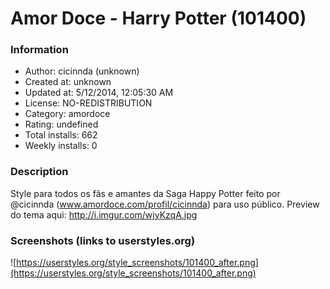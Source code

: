 # Amor Doce - Harry Potter (101400)

### Information
- Author: cicinnda (unknown)
- Created at: unknown
- Updated at: 5/12/2014, 12:05:30 AM
- License: NO-REDISTRIBUTION
- Category: amordoce
- Rating: undefined
- Total installs: 662
- Weekly installs: 0


### Description
Style para todos os fãs e amantes da Saga Happy Potter feito por @cicinnda (www.amordoce.com/profil/cicinnda) para uso público.
Preview do tema aqui: http://i.imgur.com/wjyKzqA.jpg


### Screenshots (links to userstyles.org)
![https://userstyles.org/style_screenshots/101400_after.png](https://userstyles.org/style_screenshots/101400_after.png)


